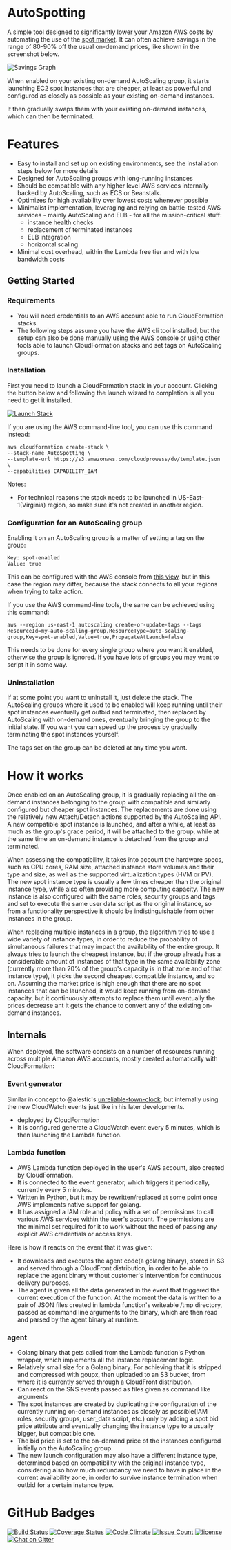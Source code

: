 # AutoSpotting #

A simple tool designed to significantly lower your Amazon AWS costs by
automating the use of the [spot market](https://aws.amazon.com/ec2/spot). It can
often achieve savings in the range of 80-90% off the usual on-demand prices,
like shown in the screenshot below.

![Savings Graph](https://cdn.cloudprowess.com/images/autospotting-savings.png)

When enabled on your existing on-demand AutoScaling group, it starts launching
EC2 spot instances that are cheaper, at least as powerful and configured as
closely as possible as your existing on-demand instances.

It then gradually swaps them with your existing on-demand instances, which can
then be terminated.

# Features

* Easy to install and set up on existing environments, see the installation
  steps below for more details
* Designed for AutoScaling groups with long-running instances
* Should be compatible with any higher level AWS services internally backed by
  AutoScaling, such as ECS or Beanstalk.
* Optimizes for high availability over lowest costs whenever possible
* Minimalist implementation, leveraging and relying on battle-tested AWS
  services - mainly AutoScaling and ELB - for all the mission-critical stuff:
  * instance health checks
  * replacement of terminated instances
  * ELB integration
  * horizontal scaling
* Minimal cost overhead, within the Lambda free tier and with low bandwidth costs

## Getting Started ##

### Requirements ###
* You will need credentials to an AWS account able to run CloudFormation stacks.
* The following steps assume you have the AWS cli tool installed, but the setup
  can also be done manually using the AWS console or using other tools able to
  launch CloudFormation stacks and set tags on AutoScaling groups.

### Installation ###

First you need to launch a CloudFormation stack in your account. Clicking the
button below and following the launch wizard to completion is all you need to
get it installed.

[![Launch Stack](https://s3.amazonaws.com/cloudformation-examples/cloudformation-launch-stack.png)](https://console.aws.amazon.com/cloudformation/home?region=us-east-1#/stacks/new?stackName=AutoSpotting&templateURL=https://s3.amazonaws.com/cloudprowess/dv/template.json)

If you are using the AWS command-line tool, you can use this command instead:

    aws cloudformation create-stack \
    --stack-name AutoSpotting \
    --template-url https://s3.amazonaws.com/cloudprowess/dv/template.json \
    --capabilities CAPABILITY_IAM

Notes:

* For technical reasons the stack needs to be launched in US-East-1(Virginia)
  region, so make sure it's not created in another region.

### Configuration for an AutoScaling group ###

Enabling it on an AutoScaling group is a matter of setting a tag on the group:

    Key: spot-enabled
    Value: true

This can be configured with the AWS console from [this view](https://console.aws.amazon.com/ec2/autoscaling/home?region=us-east-1#AutoScalingGroups:view=details),
but in this case the region may differ, because the stack connects to all your
regions when trying to take action.

If you use the AWS command-line tools, the same can be achieved using this
command:

    aws --region us-east-1 autoscaling create-or-update-tags --tags ResourceId=my-auto-scaling-group,ResourceType=auto-scaling-group,Key=spot-enabled,Value=true,PropagateAtLaunch=false

This needs to be done for every single group where you want it enabled,
otherwise the group is ignored. If you have lots of groups you may want to
script it in some way.

### Uninstallation ###

If at some point you want to uninstall it, just delete the stack. The
AutoScaling groups where it used to be enabled will keep running until their
spot instances eventually get outbid and terminated, then replaced by
AutoScaling with on-demand ones, eventually bringing the group to the initial
state. If you want you can speed up the process by gradually terminating the
spot instances yourself.

The tags set on the group can be deleted at any time you want.


# How it works

Once enabled on an AutoScaling group, it is gradually replacing all the
on-demand instances belonging to the group with compatible and similarly
configured but cheaper spot instances. The replacements are done using the
relatively new Attach/Detach actions supported by the AutoScaling API. A new
compatible spot instance is launched, and after a while, at least as much as the
group's grace period, it will be attached to the group, while at the same time
an on-demand instance is detached from the group and terminated.

When assessing the compatibility, it takes into account the hardware specs, such
as CPU cores, RAM size, attached instance store volumes and their type and size,
as well as the supported virtualization types (HVM or PV). The new spot instance
type is usually a few times cheaper than the original instance type, while also
often providing more computing capacity. The new instance is also configured
with the same roles, security groups and tags and set to execute the same user
data script as the original instance, so from a functionality perspective it
should be indistinguishable from other instances in the group.

When replacing multiple instances in a group, the algorithm tries to use a wide
variety of instance types, in order to reduce the probability of simultaneous
failures that may impact the availability of the entire group. It always tries
to launch the cheapest instance, but if the group already has a considerable
amount of instances of that type in the same availability zone (currently more
than 20% of the group's capacity is in that zone and of that instance type), it
picks the second cheapest compatible instance, and so on. Assuming the market
price is high enough that there are no spot instances that can be launched, it
would keep running from on-demand capacity, but it continuously attempts to
replace them until eventually the prices decrease ant it gets the chance to
convert any of the existing on-demand instances.


## Internals ##

When deployed, the software consists on a number of resources running across
multiple Amazon AWS accounts, mostly created automatically with CloudFormation:

### Event generator ###

Similar in concept to @alestic's [unreliable-town-clock](https://alestic.com/2015/05/aws-lambda-recurring-schedule/),
but internally using the new CloudWatch events just like in his later
developments.
* deployed by CloudFormation
* It is configured generate a CloudWatch event every 5 minutes, which is then
  launching the Lambda function.

### Lambda function ###
* AWS Lambda function deployed in the user's AWS account, also created by
  CloudFormation.
* It is connected to the event generator, which triggers it periodically,
  currently every 5 minutes.
* Written in Python, but it may be rewritten/replaced at some point
  once AWS implements native support for golang.
* It has assigned a IAM role and policy with a set of permissions to call
  various AWS services within the user's account. The permissions are the
  minimal set required for it to work without the need of passing any explicit
  AWS credentials or access keys.

Here is how it reacts on the event that it was given:

* It downloads and executes the agent code(a golang binary), stored in S3 and
  served through a CloudFront distribution, in order to be able to replace the
  agent binary without customer's intervention for continuous delivery purposes.
* The agent is given all the data generated in the event that triggered the
  current execution of the function. At the moment the data is written to a pair
  of JSON files created in lambda function's writeable /tmp directory, passed as
  command line arguments to the binary, which are then read and parsed by the
  agent binary at runtime.

### agent ###

* Golang binary that gets called from the Lambda function's Python wrapper,
  which implements all the instance replacement logic.
* Relatively small size for a Golang binary. For achieving that it is stripped
  and compressed with goupx, then uploaded to an S3 bucket, from where it is
  currently served through a CloudFront distribution.
* Can react on the SNS events passed as files given as command like arguments
* The spot instances are created by duplicating the configuration of the
  currently running on-demand instances as closely as possible(IAM roles,
  security groups, user_data script, etc.) only by adding a spot bid price
  attribute and eventually changing the instance type to a usually bigger, but
  compatible one.
* The bid price is set to the on-demand price of the instances configured
  initially on the AutoScaling group.
* The new launch configuration may also have a different instance type,
  determined based on compatibility with the original instance type, considering
  also how much redundancy we need to have in place in the current availability
  zone, in order to survive instance termination when outbid for a certain
  instance type.

# GitHub Badges

[![Build Status](https://travis-ci.org/cristim/autospotting.svg?branch=master)](https://travis-ci.org/cristim/autospotting)
[![Coverage Status](https://coveralls.io/repos/github/cristim/autospotting/badge.svg?branch=master)](https://coveralls.io/github/cristim/autospotting?branch=master)
[![Code Climate](https://codeclimate.com/github/cristim/autospotting/badges/gpa.svg)](https://codeclimate.com/github/cristim/autospotting)
[![Issue Count](https://codeclimate.com/github/cristim/autospotting/badges/issue_count.svg)](https://codeclimate.com/github/cristim/autospotting)
[![license](https://img.shields.io/github/license/mashape/apistatus.svg?maxAge=2592000)]()
[![Chat on Gitter](https://badges.gitter.im/cristim/autospotting.svg)](https://gitter.im/cristim/autospotting?utm_source=badge&utm_medium=badge&utm_campaign=pr-badge)